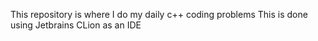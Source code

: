 This repository is where I do my daily c++ coding problems
This is done using Jetbrains CLion as an IDE
